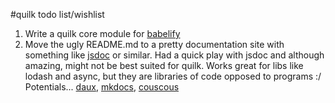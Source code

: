 #quilk todo list/wishlist

1.  Write a quilk core module for [babelify](https://github.com/babel/babelify)
1.  Move the ugly README.md to a pretty documentation site with something like [jsdoc](https://github.com/jsdoc3/jsdoc) or similar. Had a quick play with jsdoc and although amazing, might not be best suited for quilk. Works great for libs like lodash and async, but they are libraries of code opposed to programs :/ Potentials... [daux](http://daux.io/), [mkdocs](http://www.mkdocs.org), [couscous](http://couscous.io)